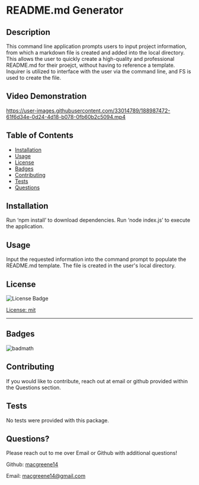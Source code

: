# README.md Generator
  
  ## Description 
  
  This command line application prompts users to input project information, from which a markdown file is created and added into the local directory. This allows the user to quickly create a high-quality and professional README.md for their proejct, without having to reference a template. Inquirer is utilized to interface with the user via the command line, and FS is used to create the file. 
  
  ## Video Demonstration 
 
https://user-images.githubusercontent.com/33014789/188987472-61f6d34e-0d24-4d18-b078-0fb60b2c5094.mp4

  ## Table of Contents
  
  - [Installation](#installation)
  - [Usage](#usage)
  - [License](#license)
  - [Badges](#badges)  
  - [Contributing](#contributing)  
  - [Tests](#tests)  
  - [Questions](#questions)  
  
  ## Installation
  
  Run ‘npm install’ to download dependencies. Run ‘node index.js’ to execute the application.
    
  ## Usage
  
  Input the requested information into the command prompt to populate the README.md template. The file is created in the user's local directory. 
  
  ## License
  
  ![License Badge](https://img.shields.io/badge/License-mit-green)
  
  [License: mit](https://choosealicense.com/licenses/mit/)
    
  ---

  ## Badges
  
  ![badmath](https://img.shields.io/github/languages/top/lernantino/badmath)

  ## Contributing
  
  If you would like to contribute, reach out at email or github provided within the Questions section. 
    
  ## Tests
  
  No tests were provided with this package.
  
  ## Questions?

  Please reach out to me over Email or Github with additional questions!

  Github: [macgreene14](https://github.com/macgreene14)

  Email: macgreene14@gmail.com

  
